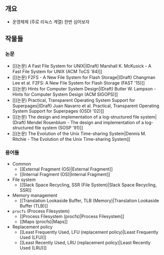 ## 개요

- 운영체제 (주로 리눅스 계열) 한번 심어보자

## 작물들

### 논문

- [[(논문) A Fast File System for UNIX|(Draft) Marshall K. McKusick - A Fast File System for UNIX (ACM ToCS '84)]]
- [[(논문) F2FS - A New File System for Flash Storage|(Draft) Changman Lee et al. F2FS: A New File System for Flash Storage (FAST '15)]]
- [[(논문) Hints for Computer System Design|(Draft) Butler W. Lampson - Hints for Computer System Design (ACM SIGOPS)]]
- [[(논문) Practical, Transparent Operating System Support for Superpages|(Draft) Juan Navarro et al. Practical, Transparent Operating System Support for Superpages (OSDI '02)]]
- [[(논문) The design and implementation of a log-structured file system|(Draft) Mendel Rosenblum - The design and implementation of a log-structured file system (SOSP '91)]]
- [[(논문) The Evolution of the Unix Time-sharing System|Dennis M. Ritchie - The Evolution of the Unix Time-sharing System]]

### 용어들

- Common
	- [[External Fragment (OS)|External Fragment]]
	- [[Internal Fragment (OS)|Internal Fragment]]
- File system
	- [[Slack Space Recycling, SSR (File System)|Slack Space Recycling, SSR]]
- Memory management
	- [[Translation Lookaside Buffer, TLB (Memory)|Translation Lookaside Buffer (TLB)]]
- `procfs` (Process Filesystem)
	- [[Process Filesystem (procfs)|Process Filesystem]]
	- [[Maps (procfs)|Maps]]
- Replacement policy
	- [[Least Frequently Used, LFU (replacement policy)|Least Frequently Used (LFU)]]
	- [[Least Recently Used, LRU (replacement policy)|Least Recently Used (LRU)]]
